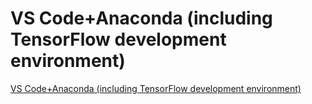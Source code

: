 # VS Code+Anaconda (including TensorFlow development environment)
[VS Code+Anaconda (including TensorFlow development environment)](https://aiwithcloud.com/2022/09/16/vs_codeanaconda_including_tensorflow_development_environment/)